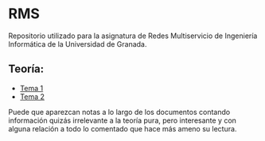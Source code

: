 # RMS
Repositorio utilizado para la asignatura de Redes Multiservicio de Ingeniería Informática de la Universidad de Granada.

## Teoría:

- [Tema 1](./Teoria/Tema1.md)
- [Tema 2](./Teoria/Tema2.md)

Puede que aparezcan notas a lo largo de los documentos contando información quizás irrelevante a la teoría pura, pero interesante y con alguna relación a todo lo comentado que hace más ameno su lectura.
